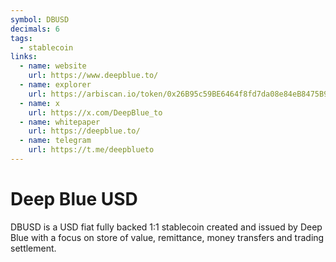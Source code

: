 ```yaml
---
symbol: DBUSD
decimals: 6
tags:
  - stablecoin
links:
  - name: website
    url: https://www.deepblue.to/
  - name: explorer
    url: https://arbiscan.io/token/0x26B95c59BE6464f8fd7da08e84eB8475B9B7592C
  - name: x
    url: https://x.com/DeepBlue_to
  - name: whitepaper
    url: https://deepblue.to/
  - name: telegram
    url: https://t.me/deepblueto
---
```


# Deep Blue USD

DBUSD is a USD fiat fully backed 1:1 stablecoin created and issued by Deep Blue with a focus on store of value, remittance, money transfers and trading settlement.
